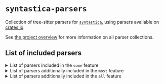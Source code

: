 # `syntastica-parsers`

Collection of tree-sitter parsers for
[`syntastica`](https://crates.io/crates/syntastica), using parsers available on
[crates.io](https://crates.io).

See
[the project overview](https://rubixdev.github.io/syntastica/syntastica/#parser-collections)
for more information on all parser collections.

<!-- Everything under here is autogenerated by running `cargo xtask codegen` -->
<!-- DO NOT EDIT! -->

## List of included parsers

<!-- dprint-ignore-start -->

<details>
<summary>List of parsers included in the <span class="stab portability"><code>some</code></span> feature</summary>

- [bash](https://github.com/tree-sitter/tree-sitter-bash) (not supported by this collection)
- [c](https://docs.rs/tree-sitter-c/0.20.2/)
- [cpp](https://docs.rs/tree-sitter-cpp/0.20.0/)
- [css](https://docs.rs/tree-sitter-css/0.19.0/)
- [go](https://docs.rs/tree-sitter-go/0.19.1/)
- [html](https://docs.rs/tree-sitter-html/0.19.0/) (not supported by this collection)
- [java](https://docs.rs/tree-sitter-java/0.20.0/)
- [javascript](https://docs.rs/tree-sitter-javascript/0.20.0/)
- [json](https://docs.rs/tree-sitter-json/0.19.0/)
- [python](https://docs.rs/tree-sitter-python/0.20.2/)
- [rust](https://docs.rs/tree-sitter-rust/0.20.3/)
- [tsx](https://docs.rs/tree-sitter-typescript/0.20.2/) (not supported by this collection)
- [typescript](https://docs.rs/tree-sitter-typescript/0.20.2/) (not supported by this collection)

</details>

<details>
<summary>List of parsers additionally included in the <span class="stab portability"><code>most</code></span> feature</summary>

- [asm](https://docs.rs/tree-sitter-asm/0.1.0/)
- [c_sharp](https://docs.rs/tree-sitter-c-sharp/0.20.0/)
- [haskell](https://github.com/tree-sitter/tree-sitter-haskell) (not supported by this collection)
- [jsdoc](https://github.com/tree-sitter/tree-sitter-jsdoc) (not supported by this collection)
- [php](https://github.com/tree-sitter/tree-sitter-php) (not supported by this collection)
- [regex](https://github.com/tree-sitter/tree-sitter-regex) (not supported by this collection)
- [ruby](https://docs.rs/tree-sitter-ruby/0.20.0/)
- [scala](https://docs.rs/tree-sitter-scala/0.20.1/)

</details>

<details>
<summary>List of parsers additionally included in the <span class="stab portability"><code>all</code></span> feature</summary>

- [ejs](https://docs.rs/tree-sitter-embedded-template/0.20.0/)
- [erb](https://docs.rs/tree-sitter-embedded-template/0.20.0/)
- [hexdump](https://docs.rs/tree-sitter-hexdump/0.1.0/)
- [julia](https://github.com/tree-sitter/tree-sitter-julia) (not supported by this collection)
- [ocaml](https://docs.rs/tree-sitter-ocaml/0.20.3/)
- [ocaml_interface](https://docs.rs/tree-sitter-ocaml/0.20.3/)
- [ql](https://github.com/tree-sitter/tree-sitter-ql) (not supported by this collection)
- [rush](https://docs.rs/tree-sitter-rush/0.1.0/)
- [verilog](https://github.com/tree-sitter/tree-sitter-verilog) (not supported by this collection)
- [wat](https://github.com/wasm-lsp/tree-sitter-wasm) (not supported by this collection)

</details>

<!-- dprint-ignore-end -->
